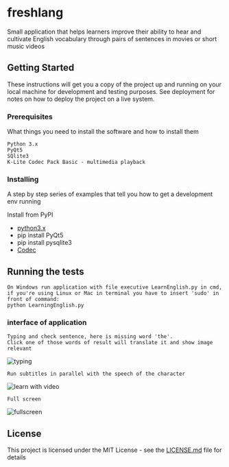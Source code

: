 # freshlang
Small application that helps learners improve their ability to hear and cultivate English vocabulary through pairs of sentences in movies or short music videos

## Getting Started

These instructions will get you a copy of the project up and running on your local machine for development and testing purposes. See deployment for notes on how to deploy the project on a live system.

### Prerequisites

What things you need to install the software and how to install them

```
Python 3.x
PyQt5
SQlite3
K-Lite Codec Pack Basic - multimedia playback
```

### Installing

A step by step series of examples that tell you how to get a development env running

Install from PyPI
* [python3.x](https://www.python.org/downloads/)
* pip install PyQt5
* pip install pysqlite3
* [Codec](http://files2.codecguide.com/K-Lite_Codec_Pack_1499_Basic.exe)

## Running the tests
```
On Windows run application with file executive LearnEnglish.py in cmd, if you're using Linux or Mac in terminal you have to insert 'sudo' in front of command:
python LearningEnglish.py
```

### interface of application
```
Typing and check sentence, here is missing word 'the'.
Click one of those words of result will translate it and show image relevant 
```
![typing](https://github.com/leavin296/freshlang/blob/master/demo/typing.png)
```
Run subtitles in parallel with the speech of the character
```
![learn with video](https://github.com/leavin296/freshlang/blob/master/demo/learn_with_video.png)
```
Full screen
```
![fullscreen](https://github.com/leavin296/freshlang/blob/master/demo/fullscreen.png)
## License

This project is licensed under the MIT License - see the [LICENSE.md](LICENSE.md) file for details

